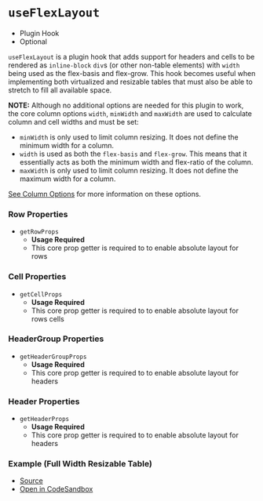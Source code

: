 # `useFlexLayout`

- Plugin Hook
- Optional

`useFlexLayout` is a plugin hook that adds support for headers and cells to be rendered as `inline-block` `div`s (or other non-table elements) with `width` being used as the flex-basis and flex-grow. This hook becomes useful when implementing both virtualized and resizable tables that must also be able to stretch to fill all available space.

**NOTE:** Although no additional options are needed for this plugin to work, the core column options `width`, `minWidth` and `maxWidth` are used to calculate column and cell widths and must be set:

- `minWidth` is only used to limit column resizing. It does not define the minimum width for a column.
- `width` is used as both the `flex-basis` and `flex-grow`. This means that it essentially acts as both the minimum width and flex-ratio of the column.
- `maxWidth` is only used to limit column resizing. It does not define the maximum width for a column.

[See Column Options](./useTable.md#column-options) for more information on these options.

### Row Properties

- `getRowProps`
  - **Usage Required**
  - This core prop getter is required to to enable absolute layout for rows

### Cell Properties

- `getCellProps`
  - **Usage Required**
  - This core prop getter is required to to enable absolute layout for rows cells

### HeaderGroup Properties

- `getHeaderGroupProps`
  - **Usage Required**
  - This core prop getter is required to to enable absolute layout for headers

### Header Properties

- `getHeaderProps`
  - **Usage Required**
  - This core prop getter is required to to enable absolute layout for headers

### Example (Full Width Resizable Table)

- [Source](https://github.com/tannerlinsley/react-table/tree/master/examples/full-width-resizable-table)
- [Open in CodeSandbox](https://codesandbox.io/s/github/tannerlinsley/react-table/tree/master/examples/full-width-resizable-table)

